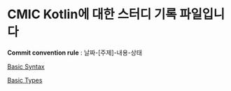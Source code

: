 CMIC Kotlin에 대한 스터디 기록 파일입니다
=======================================

**Commit convention rule** : 날짜-[주제]-내용-상태


[Basic Syntax](https://github.com/graduationProjectCMIC/kotlinStudy/blob/master/%EB%AA%A8%EC%9D%8C/Basic_syntax.md)

[Basic Types](https://github.com/graduationProjectCMIC/kotlinStudy/blob/master/%EB%AA%A8%EC%9D%8C/basic_code.md)